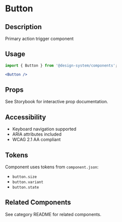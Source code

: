 # Button

## Description
Primary action trigger component

## Usage

```jsx
import { Button } from '@design-system/components';

<Button />
```

## Props
See Storybook for interactive prop documentation.

## Accessibility
- Keyboard navigation supported
- ARIA attributes included
- WCAG 2.1 AA compliant

## Tokens
Component uses tokens from `component.json`:
- `button.size`
- `button.variant`
- `button.state`

## Related Components
See category README for related components.
